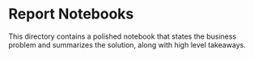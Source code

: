 # Report Notebooks

This directory contains a polished notebook that states the business problem and summarizes the solution, along with high level takeaways.
